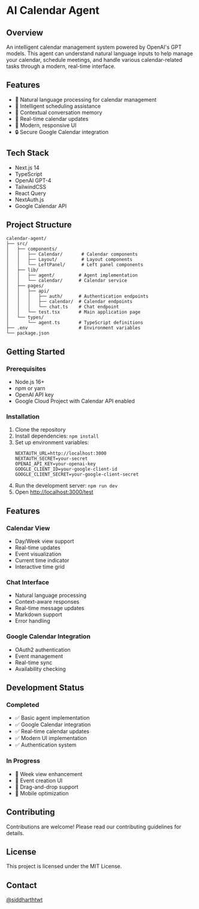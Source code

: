 # AI Calendar Agent

## Overview
An intelligent calendar management system powered by OpenAI's GPT models. This agent can understand natural language inputs to help manage your calendar, schedule meetings, and handle various calendar-related tasks through a modern, real-time interface.

## Features
- 🤖 Natural language processing for calendar management
- 📅 Intelligent scheduling assistance
- 💬 Contextual conversation memory
- 🔄 Real-time calendar updates
- 🎨 Modern, responsive UI
- 🔒 Secure Google Calendar integration

## Tech Stack
- Next.js 14
- TypeScript
- OpenAI GPT-4
- TailwindCSS
- React Query
- NextAuth.js
- Google Calendar API

## Project Structure
```
calendar-agent/
├── src/
│   ├── components/
│   │   ├── Calendar/       # Calendar components
│   │   ├── Layout/         # Layout components
│   │   └── LeftPanel/      # Left panel components
│   ├── lib/
│   │   ├── agent/         # Agent implementation
│   │   └── calendar/      # Calendar service
│   ├── pages/
│   │   ├── api/
│   │   │   ├── auth/      # Authentication endpoints
│   │   │   ├── calendar/  # Calendar endpoints
│   │   │   └── chat.ts    # Chat endpoint
│   │   └── test.tsx       # Main application page
│   └── types/
│       └── agent.ts       # TypeScript definitions
├── .env                   # Environment variables
└── package.json
```

## Getting Started

### Prerequisites
- Node.js 16+
- npm or yarn
- OpenAI API key
- Google Cloud Project with Calendar API enabled

### Installation
1. Clone the repository
2. Install dependencies: `npm install`
3. Set up environment variables:
   ```
   NEXTAUTH_URL=http://localhost:3000
   NEXTAUTH_SECRET=your-secret
   OPENAI_API_KEY=your-openai-key
   GOOGLE_CLIENT_ID=your-google-client-id
   GOOGLE_CLIENT_SECRET=your-google-client-secret
   ```
4. Run the development server: `npm run dev`
5. Open [http://localhost:3000/test](http://localhost:3000/test)

## Features

### Calendar View
- Day/Week view support
- Real-time updates
- Event visualization
- Current time indicator
- Interactive time grid

### Chat Interface
- Natural language processing
- Context-aware responses
- Real-time message updates
- Markdown support
- Error handling

### Google Calendar Integration
- OAuth2 authentication
- Event management
- Real-time sync
- Availability checking

## Development Status

### Completed
- ✅ Basic agent implementation
- ✅ Google Calendar integration
- ✅ Real-time calendar updates
- ✅ Modern UI implementation
- ✅ Authentication system

### In Progress
- 🔄 Week view enhancement
- 🔄 Event creation UI
- 🔄 Drag-and-drop support
- 🔄 Mobile optimization

## Contributing
Contributions are welcome! Please read our contributing guidelines for details.

## License
This project is licensed under the MIT License.

## Contact
[@siddharthtwt](https://twitter.com/siddharthtwt)
